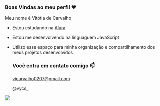 ### Boas Vindas ao meu perfil ❤️

Meu nome é Vitótia de Carvalho

- Estou estudando na [Alura](https://www.alura.com.br)
- Estou me desenvolvendo na linguaguem JavaScript
- Utilizo esse espaço para minha organização e compartilhamento dos meus projetos desenvolvidos

  ### Você entra em contato comigo 📫

  vicarvalho0207@gmail.com
  
  @vycs_

![]( https://media1.tenor.com/m/dxAQwRQn9FoAAAAC/bear-kisses.gif)
 
  


